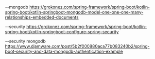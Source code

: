 --mongodb
https://grokonez.com/spring-framework/spring-boot/kotlin-spring-boot/kotlin-springboot-mongodb-model-one-one-one-many-relationships-embedded-documents

--security
https://grokonez.com/spring-framework/spring-boot/kotlin-spring-boot/kotlin-springboot-configure-spring-security

--security mongodb
https://www.djamware.com/post/5b2f000880aca77b083240b2/spring-boot-security-and-data-mongodb-authentication-example